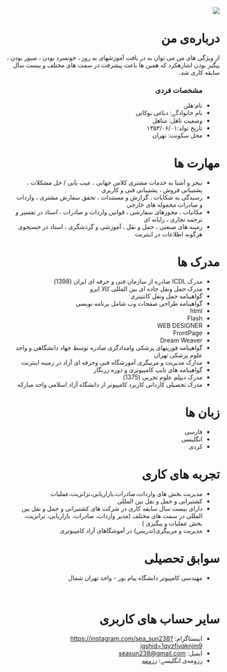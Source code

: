 <div dir="rtl">
  <img src="https://avatars2.githubusercontent.com/u/73912374?s=400&u=f04d79a1496794950a6c592f16ff1626d211f0b0&v=4" />
  <h1> درباره‌ی من</h1>
  <p>از ویژگی های من می توان به در یافت آموزشهای به روز ، خونسرد بودن ، صبور بودن ، پیگیر بودن اشارهکرد که همین ها باعث پیشرفت در سمت های مختلف و بیست سال سابقه کاری شد.</p>
  
  <ul>
    <h3> مشخصات فردی</h3>
  <li>نام:هلن </li>
  <li>نام خانوادگے: دباغی بوکانی</li>
  <li>وضعیت تاهل: متاهل</li>
  <li>تاریخ تولد:۱۳۵۳/۰۶/۰۱</li>
  <li>محل سکونت: تهران</li>
</ul>

  
<h1>مهارت ها</h1>

<ul>

  <li>تبحر و آشنا به خدمات مشتری کلاس جهانی ، عیب یابی / حل مشکلات ، پشتیبانی فروش ، پشتیبانی فنی و کاربری</li>


  <li>رسیدگی به شکایات ، گزارش و مستندات ، تحقق سفارش مشتری ، واردات و صادرات محموله های خارجی</li>


  <li>مکاتبات ، مجوزهای سفارشی ، قوانین واردات و صادرات ، استاد در تفسیر و ترجمه تجاری ، رایانه ای</li>


  <li>زمینه های صنعتی ، حمل و نقل ، آموزشی و گردشگری ، استاد در جستجوی هرگونه اطلاعات در اینترنت</li>


</ul>

<h1> مدرک ها</h1>
<ul>
  
  <li> مدرک ICDL صادره از سازمان فنی و حرفه ای ایران (1398)</li>


  <li> مدرک حمل ونقل جاده ای بین المللی کالا ایرو </li>


  <li> گواهینامه حمل ونقل کانتینری </li>


  <li> گواهینامه طراحی صفحات وب شامل برنامه نویسی</li>


  <li>html</li>


  <li>Flash</li>


  <li>WEB DESIGNER</li>


  <li>FrontPage</li>


  <li>Dream Weaver </li>


  <li>گواهینامه فوریتهای پزشکی وامدادگری صادره توسط جهاد دانشگاهی و واحد علوم پزشکی تهران </li>


  <li>مدارک مدیریت و مربیگری آموزشگاه فنی وحرفه ای آزاد در زمینه اینترنت</li>


  <li>گواهینامه های تایپ کامپیوتری و دوره زرنگار </li>


  <li>مدرک دیپلم علوم تجربی (1375)</li>


  <li> مدرک تحصیلی کاردانی کاربرد کامپیوتر 
از دانشگاه آزاد اسلامی واحد مبارکه  
</li>

</ul>

<h1> زبان ها</h1>
<ul>
  <li>فارسی</li>
  <li>انگلیسی</li>
  <li>کردی</li>
</ul>

<h1>تجربه های کاری </h1>
<ul>
   <li>مدیریت بخش های واردات،صادرات،بازاریابی،تزانزیت،عملیات</li>
   <li>کشتیرانی و حمل و نقل بین المللی</li>
   <li>دارای بیست سال سابقه کاری در شرکت های کشتیرانی و حمل و نقل بین المللی در سمت 
های مختلف (مدیر واردات، صادرات، بازاریابی، ترانزیت، بخش عملیات و پیگیری ) 
</li>
  <li>مدیریت و مربیگری(تدریس) در آموشگاهای آزاد کامپیوتری</li>
</ul>

<h1>سوابق تحصیلی </h1>
<ul>
   <li> مهندسی کامپیوتر دانشگاه پیام نور - واحد تهران شمال </li>

</ul>

<br/>

<h1>سایر حساب های کاربری </h1>
<ul>
  <li>اینستاگرام: <a href="https://instagram.com/sea_sun238?igshid=1qyzfivqknjm9">https://instagram.com/sea_sun238?igshid=1qyzfivqknjm9</a></li>
  <li> ایمیل: <a href="seasun238@gmail.com">seasun238@gmail.com</a></li>
  <li>رزومه‌ی انگلیسے: <a href="https://seasun238.github.io/"> رزومه </a></li>
</ul>
